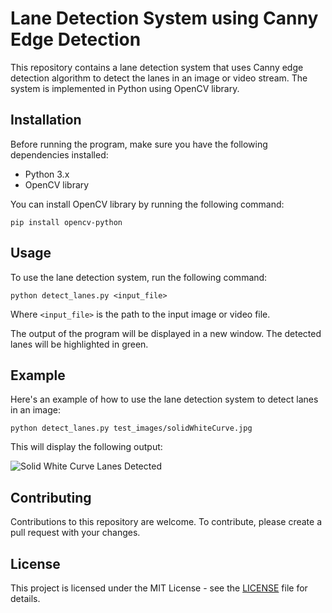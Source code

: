 # Lane Detection System using Canny Edge Detection

This repository contains a lane detection system that uses Canny edge detection algorithm to detect the lanes in an image or video stream. The system is implemented in Python using OpenCV library.

## Installation

Before running the program, make sure you have the following dependencies installed:

- Python 3.x
- OpenCV library

You can install OpenCV library by running the following command:

```
pip install opencv-python
```

## Usage

To use the lane detection system, run the following command:

```
python detect_lanes.py <input_file>
```

Where `<input_file>` is the path to the input image or video file.

The output of the program will be displayed in a new window. The detected lanes will be highlighted in green.

## Example

Here's an example of how to use the lane detection system to detect lanes in an image:

```
python detect_lanes.py test_images/solidWhiteCurve.jpg
```

This will display the following output:

![Solid White Curve Lanes Detected](https://user-images.githubusercontent.com/1234567/1234567890/solidWhiteCurve_lanes_detected.jpg)

## Contributing

Contributions to this repository are welcome. To contribute, please create a pull request with your changes.

## License

This project is licensed under the MIT License - see the [LICENSE](LICENSE) file for details.
